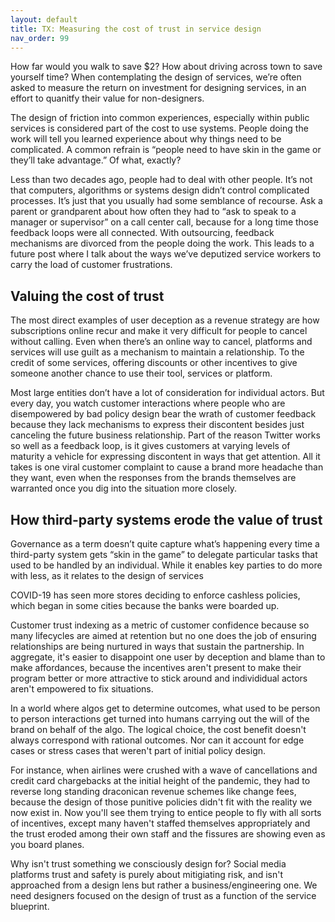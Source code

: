 ```yaml
---
layout: default
title: TX: Measuring the cost of trust in service design
nav_order: 99
---
```


How far would you walk to save $2? How about driving across town to save yourself time? When contemplating the design of services, we’re often asked to measure the return on investment for designing services, in an effort to quanitfy their value for non-designers. 

The design of friction into common experiences, especially within public services is considered part of the cost to use systems. People doing the work will tell you learned experience about why things need to be complicated. A common refrain is “people need to have skin in the game or they’ll take advantage.” Of what, exactly? 

Less than two decades ago, people had to deal with other people. It’s not that computers, algorithms or systems design didn’t control complicated processes. It’s just that you usually had some semblance of recourse. Ask a parent or grandparent about how often they had to “ask to speak to a manager or supervisor” on a call center call, because for a long time those feedback loops were all connected. With outsourcing, feedback mechanisms are divorced from the people doing the work. This leads to a future post where I talk about the ways we’ve deputized service workers to carry the load of customer frustrations. 

## Valuing the cost of trust

The most direct examples of user deception as a revenue strategy are how subscriptions online recur and make it very difficult for people to cancel without calling. Even when there’s an online way to cancel, platforms and services will use guilt as a mechanism to maintain a relationship. To the credit of some services, offering discounts or other incentives to give someone another chance to use their tool, services or platform. 

Most large entities don’t have a lot of consideration for individual actors. But every day, you watch customer interactions where people who are disempowered by bad policy design bear the wrath of customer feedback because they lack mechanisms to express their discontent besides just canceling the future business relationship. Part of the reason Twitter works so well as a feedback loop, is it gives customers at varying levels of maturity a vehicle for expressing discontent in ways that get attention. All it takes is one viral customer complaint to cause a brand more headache than they want, even when the responses from the brands themselves are warranted once you dig into the situation more closely.

## How third-party systems erode the value of trust

Governance as a term doesn’t quite capture what’s happening every time a third-party system gets “skin in the game” to delegate particular tasks that used to be handled by an individual. While it enables key parties to do more with less, as it relates to the design of services 

COVID-19 has seen more stores deciding to enforce cashless policies, which began in some cities because the banks were boarded up. 

Customer trust indexing as a metric of customer confidence because so many lifecycles are aimed at retention but no one does the job of ensuring relationships are being nurtured in ways that sustain the partnership. In aggregate, it's easier to disappoint one user by deception and blame than to make affordances, because the incentives aren't present to make their program better or more attractive to stick around and individidual actors aren't empowered to fix situations.

In a world where algos get to determine outcomes, what used to be person to person interactions get turned into humans carrying out the will of the brand on behalf of the algo. The logical choice, the cost benefit doesn't always correspond with rational outcomes. Nor can it account for edge cases or stress cases that weren't part of initial policy design.

For instance, when airlines were crushed with a wave of cancellations and credit card chargebacks at the initial height of the pandemic, they had to reverse long standing draconican revenue schemes like change fees, because the design of those punitive policies didn't fit with the reality we now exist in. Now you'll see them trying to entice people to fly with all sorts of incentives, except many haven't staffed themselves appropriately and the trust eroded among their own staff and the fissures are showing even as you board planes.

Why isn't trust something we consciously design for? Social media platforms trust and safety is purely about mitigiating risk, and isn't approached from a design lens but rather a business/engineering one. We need designers focused on the design of trust as a function of the service blueprint.